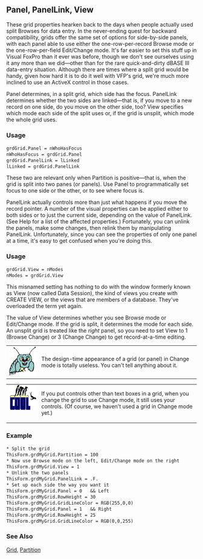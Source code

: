 ## Panel, PanelLink, View

These grid properties hearken back to the days when people actually used split Browses for data entry. In the never-ending quest for backward compatibility, grids offer the same set of options for side-by-side panels, with each panel able to use either the one-row-per-record Browse mode or the one-row-per-field Edit/Change mode. It's far easier to set this stuff up in Visual FoxPro than it ever was before, though we don't see ourselves using it any more than we did&mdash;other than for the rare quick-and-dirty dBASE III data-entry situation. Although there are times where a split grid would be handy, given how hard it is to do it well with VFP's grid, we're much more inclined to use an ActiveX control in those cases.

Panel determines, in a split grid, which side has the focus. PanelLink determines whether the two sides are linked&mdash;that is, if you move to a new record on one side, do you move on the other side, too? View specifies which mode each side of the split uses or, if the grid is unsplit, which mode the whole grid uses.

### Usage

```foxpro
grdGrid.Panel = nWhoHasFocus
nWhoHasFocus = grdGrid.Panel
grdGrid.PanelLink = lLinked
lLinked = grdGrid.PanelLink
```

These two are relevant only when Partition is positive&mdash;that is, when the grid is split into two panes (or panels). Use Panel to programmatically set focus to one side or the other, or to see where focus is.

PanelLink actually controls more than just what happens if you move the record pointer. A number of the visual properties can be applied either to both sides or to just the current side, depending on the value of PanelLink. (See Help for a list of the affected properties.) Fortunately, you can unlink the panels, make some changes, then relink them by manipulating PanelLink. Unfortunately, since you can see the properties of only one panel at a time, it's easy to get confused when you're doing this.

### Usage

```foxpro
grdGrid.View = nModes
nModes = grdGrid.View
```

This misnamed setting has nothing to do with the window formerly known as View (now called Data Session), the kind of views you create with CREATE VIEW, or the views that are members of a database. They've overloaded the term yet again.

The value of View determines whether you see Browse mode or Edit/Change mode. If the grid is split, it determines the mode for each side. An unsplit grid is treated like the *right* panel, so you need to set View to 1 (Browse Change) or 3 (Change Change) to get record-at-a-time editing.

<table>
<tr>
  <td width="17%" valign="top">
<img width="95" height="78" src="bug.gif">
  </td>
  <td width=83%>
  <p>The design-time appearance of a grid (or panel) in Change mode is totally useless. You can't tell anything about it.</p>
  </td>
 </tr>
</table>

<table>
<tr>
  <td width="17%" valign="top">
<img width="114" height="67" src="cool.gif">
  </td>
  <td width=83%>
  <p>If you put controls other than text boxes in a grid, when you change the grid to use Change mode, it still uses your controls. (Of course, we haven't used a grid in Change mode yet.)</p>
  </td>
 </tr>
</table>

### Example

```foxpro
* Split the grid
ThisForm.grdMyGrid.Partition = 100
* Now use Browse mode on the left, Edit/Change mode on the right
ThisForm.grdMyGrid.View = 1
* Unlink the two panels
ThisForm.grdMyGrid.PanelLink = .F.
* Set up each side the way you want it
ThisForm.grdMyGrid.Panel = 0   && Left
ThisForm.grdMyGrid.RowHeight = 30
ThisForm.grdMyGrid.GridLineColor = RGB(255,0,0)
ThisForm.grdMyGrid.Panel = 1   && Right
ThisForm.grdMyGrid.RowHeight = 25
ThisForm.grdMyGrid.GridLineColor = RGB(0,0,255)
```
### See Also

[Grid](s4g488.md), [Partition](s4g527.md)